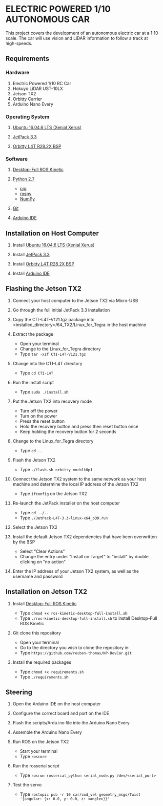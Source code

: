 # ELECTRIC POWERED 1/10 AUTONOMOUS CAR
This project covers the development of an autonomous electric car at a 1:10 scale. The car will use vision and LiDAR information to follow a track at high-speeds.

## Requirements
### Hardware
1. Electric Powered 1/10 RC Car
2. Hokuyo LiDAR UST-10LX
3. Jetson TX2
4. Orbitty Carrier
5. Arduino Nano Every

### Operating System
1. [Ubuntu 16.04.6 LTS (Xenial Xerus)](http://releases.ubuntu.com/16.04/)

2. [JetPack 3.3](https://developer.nvidia.com/embedded/jetpack-3_3)

3. [Orbitty L4T R28.2X BSP](https://connecttech.com/ftp/Drivers/CTI-L4T-V121.tgz)

### Software
1. [Desktop-Full ROS Kinetic](http://wiki.ros.org/kinetic/Installation/Ubuntu)

2. [Python 2.7](https://www.python.org/download/releases/2.7/)
   - [pip](https://pypi.org/project/pip/)
   - [rospy](http://wiki.ros.org/rospy)
   - [NumPy](https://pypi.org/project/numpy/)
   
3. [Git](https://git-scm.com/download/linux)

4. [Arduino IDE](https://www.arduino.cc/download_handler.php)

## Installation on Host Computer
1. Install [Ubuntu 16.04.6 LTS (Xenial Xerus)](http://releases.ubuntu.com/16.04/)

2. Install [JetPack 3.3](https://developer.nvidia.com/embedded/jetpack-3_3)

3. Install [Orbitty L4T R28.2X BSP](https://connecttech.com/ftp/Drivers/CTI-L4T-V121.tgz)

4. Install [Arduino IDE](https://www.arduino.cc/download_handler.php)

## Flashing the Jetson TX2
1. Connect your host computer to the Jetson TX2 via Micro-USB

2. Go through the full initial JetPack 3.3 installation

3. Copy the CTI-L4T-V121.tgz package into <installed_directory>/64_TX2/Linux_for_Tegra in the host machine

4. Extract the package
   - Open your terminal
   - Change to the Linux_for_Tegra directory
   - Type `tar -xzf CTI-L4T-V121.tgz`
   
5. Change into the CTI-L4T directory
   - Type `cd CTI-L4T`
   
6. Run the install script
   - Type `sudo ./install.sh`
   
7. Put the Jetson TX2 into recovery mode
   - Turn off the power
   - Turn on the power
   - Press the reset button
   - Hold the recovery button and press then reset button once
   - Keep holding the recovery button for 2 seconds

8. Change to the Linux_for_Tegra directory
   - Type `cd ..`

9. Flash the Jetson TX2
   - Type `./flash.sh orbitty mmcblk0p1`
   
10. Connect the Jetson TX2 system to the same network as your host machine and determine the local IP address of the Jetson TX2
    - Type `ifconfig` on the Jetson TX2
   
11. Re-launch the JetPack installer on the host computer
    - Type `cd ../..`
    - Type `./JetPack-L4T-3.3-linux-x64_b39.run`
   
12. Select the Jetson TX2

13. Install the default Jetson TX2 dependencies that have been overwritten by the BSP
    - Select "Clear Actions"
    - Change the entry under "Install on Target" to "install" by double clicking on "no action"
   
14. Enter the IP address of your Jetson TX2 system, as well as the username and password

## Installation on Jetson TX2
1. Install [Desktop-Full ROS Kinetic](http://wiki.ros.org/kinetic/Installation/Ubuntu)
   - Type `chmod +x ros-kinetic-desktop-full-install.sh`
   - Type `./ros-kinetic-desktop-full-install.sh` to install Desktop-Full ROS Kinetic
   
2. Git clone this repository
   - Open your terminal
   - Go to the directory you wish to clone the repository in
   - Type `https://github.com/reuben-thomas/NP-DevCar.git`
   
3. Install the required packages
   - Type `chmod +x requirements.sh`
   - Type `./requirements.sh` 

## Steering
1. Open the Arduino IDE on the host computer

2. Configure the correct board and port on the IDE

3. Flash the scripts/Ardu.ino file into the Arduino Nano Every

4. Assemble the Arduino Nano Every

5. Run ROS on the Jetson TX2
   - Start your terminal
   - Type `roscore`

6. Run the rosserial script
   - Type `rosrun rosserial_python serial_node.py /dev/<serial_port>`
   
7. Test the servo
   - Type `rostopic pub -r 10 car/cmd_vel geometry_msgs/Twist '{angular: {x: 0.0, y: 0.0, z: <angle>}}'`
